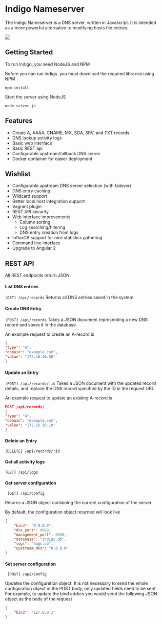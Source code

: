 Indigo Nameserver
=================

The Indigo Nameserver is a DNS server, written in Javascript. It is intended as a more powerful alternative to modifying hosts file entries.

<img src="http://i.imgur.com/9aFN5C4.png">

Getting Started
---------------

To run Indigo, you need NodeJS and NPM

Before you can run Indigo, you must download the required libraries using NPM
```
npm install
```

Start the server using NodeJS
```
node server.js
```

Features
--------

- Create A, AAAA, CNAME, MX, SOA, SRV, and TXT records
- DNS lookup activity logs
- Basic web interface
- Basic REST api
- Configurable upstream/fallback DNS server
- Docker container for easier deployment

Wishlist
--------

- Configurable upstream DNS server selection (with failover)
- DNS entry caching
- Wildcard support
- Better local host integration support
- Vagrant plugin
- REST API security
- Web interface improvements
  - Column sorting
  - Log searching/filtering
  - DNS entry creation from logs
- InfluxDB support for nice statistics gathering
- Command line interface 
- Upgrade to Angular 2

REST API
--------

All REST endpoints return JSON.

#### List DNS entries
```[GET] /api/records```
Returns all DNS entries saved in the system.

#### Create DNS Entry
```[POST] /api/records```
Takes a JSON document representing a new DNS record and saves it in the database.

An example request to create an A-record is 

```JSON
{
"type": "A",
"domain": "example.com",
"value": "172.16.10.50"
}
```

#### Update an Entry
```[POST] /api/records/:id```
Takes a JSON document with the updated record details, and replace the DNS record specified by the ID in the request URL

An example request to update an existing A-record is 

```JSON
POST /api/records/
{
"type": "A",
"domain": "example.com",
"value": "172.16.10.10"
}
```

#### Delete an Entry
```[DELETE] /api/records/:id```

#### Get all activity logs
```[GET] /api/logs```

#### Get server configuration
``` [GET] /api/config```

Returns a JSON object containing the current configuration of the server

By default, the configuration object returned will look like
```JSON
{
    "bind": "0.0.0.0",
    "dns_port": 9999,
    "management_port": 9998,
    "database": "indigo.db",
    "logs": "logs.db",
    "upstream_dns": "8.8.8.8"
}
```

#### Set server configuration
``` [POST] /api/config```

Updates the configuration object. It is not necessary to send the whole configuration object in the POST body, only updated fields need to be sent. For example, to update the bind addres you would send the following JSON object as the body of the request 

```JSON
{
	"bind": "127.0.0.1"
}
```
